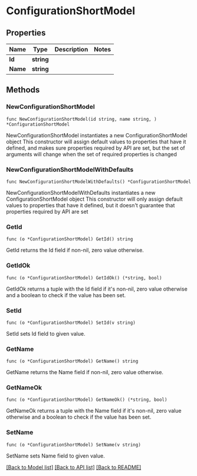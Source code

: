 # ConfigurationShortModel

## Properties

Name | Type | Description | Notes
------------ | ------------- | ------------- | -------------
**Id** | **string** |  | 
**Name** | **string** |  | 

## Methods

### NewConfigurationShortModel

`func NewConfigurationShortModel(id string, name string, ) *ConfigurationShortModel`

NewConfigurationShortModel instantiates a new ConfigurationShortModel object
This constructor will assign default values to properties that have it defined,
and makes sure properties required by API are set, but the set of arguments
will change when the set of required properties is changed

### NewConfigurationShortModelWithDefaults

`func NewConfigurationShortModelWithDefaults() *ConfigurationShortModel`

NewConfigurationShortModelWithDefaults instantiates a new ConfigurationShortModel object
This constructor will only assign default values to properties that have it defined,
but it doesn't guarantee that properties required by API are set

### GetId

`func (o *ConfigurationShortModel) GetId() string`

GetId returns the Id field if non-nil, zero value otherwise.

### GetIdOk

`func (o *ConfigurationShortModel) GetIdOk() (*string, bool)`

GetIdOk returns a tuple with the Id field if it's non-nil, zero value otherwise
and a boolean to check if the value has been set.

### SetId

`func (o *ConfigurationShortModel) SetId(v string)`

SetId sets Id field to given value.


### GetName

`func (o *ConfigurationShortModel) GetName() string`

GetName returns the Name field if non-nil, zero value otherwise.

### GetNameOk

`func (o *ConfigurationShortModel) GetNameOk() (*string, bool)`

GetNameOk returns a tuple with the Name field if it's non-nil, zero value otherwise
and a boolean to check if the value has been set.

### SetName

`func (o *ConfigurationShortModel) SetName(v string)`

SetName sets Name field to given value.



[[Back to Model list]](../README.md#documentation-for-models) [[Back to API list]](../README.md#documentation-for-api-endpoints) [[Back to README]](../README.md)


